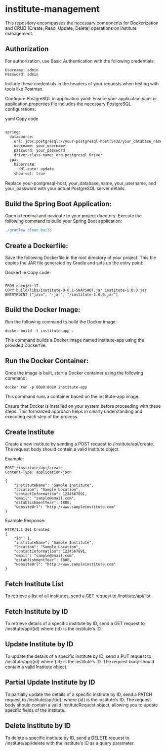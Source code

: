 # institute-management

This repository encompasses the necessary components for Dockerization and CRUD (Create, Read, Update, Delete)
operations on institute management.

## Authorization

For authorization, use Basic Authentication with the following credentials:

```auth
Username: admin
Password: admin
```

Include these credentials in the headers of your requests when testing with tools like Postman.

Configure PostgreSQL in application.yaml:
Ensure your application.yaml or application.properties file includes the necessary PostgreSQL configurations:

yaml Copy code

```bash

spring:
  datasource:
    url: jdbc:postgresql://your-postgresql-host:5432/your_database_name
    username: your_username
    password: your_password
    driver-class-name: org.postgresql.Driver
  jpa:
    hibernate:
      ddl-auto: update
    show-sql: true
```

Replace your-postgresql-host, your_database_name, your_username, and your_password with your actual PostgreSQL server
details.

## Build the Spring Boot Application:

Open a terminal and navigate to your project directory. Execute the following command to build your Spring Boot
application:

```gradle
./gradlew clean build
```

## Create a Dockerfile:

Save the following Dockerfile in the root directory of your project. This file copies the JAR file generated by Gradle
and sets up the entry point:

Dockerfile Copy code

```docker

FROM openjdk:17
COPY build/libs/institute-0.0.1-SNAPSHOT.jar institute-1.0.0.jar
ENTRYPOINT ["java", "-jar", "/institute-1.0.0.jar"]
```

## Build the Docker Image:

Run the following command to build the Docker image:

```docker
docker build -t institute-app .
```

This command builds a Docker image named institute-app using the provided Dockerfile.

## Run the Docker Container:

Once the image is built, start a Docker container using the following command:

```docker
docker run -p 8080:8080 institute-app
```

This command runs a container based on the institute-app image.

Ensure that Docker is installed on your system before proceeding with these steps. This formalized approach helps in
clearly understanding and executing each step of the process.

## Create Institute

Create a new institute by sending a POST request to /institute/api/create. The request body should contain a valid
Institute object.

Example:

```create
POST /institute/api/create
Content-Type: application/json

{
    "instituteName": "Sample Institute",
    "location": "Sample Location",
    "contactInformation": 1234567891,
    "email": "sample@email.com",
    "establishmentYear": 1800,
    "websiteUrl": "http://www.sampleinstitute.com"
}
```

Example Response:

```create
HTTP/1.1 201 Created
{
    "id": 1,
    "instituteName": "Sample Institute",
    "location": "Sample Location",
    "contactInformation": 1234567891,
    "email": "sample@email.com",
    "establishmentYear": 1800,
    "websiteUrl": "http://www.sampleinstitute.com"
}
```

## Fetch Institute List

To retrieve a list of all institutes, send a GET request to /institute/api/list.

## Fetch Institute by ID

To retrieve details of a specific institute by ID, send a GET request to /institute/api/{id} where {id} is the
institute's ID.

## Update Institute by ID

To update the details of a specific institute by ID, send a PUT request to /institute/api/{id} where {id} is the
institute's ID. The request body should contain a valid Institute object.

## Partial Update Institute by ID

To partially update the details of a specific institute by ID, send a PATCH request to /institute/api/{id}, where {id}
is the institute's ID. The request body should contain a valid InstituteRequest object, allowing you to update specific
fields of the institute.

## Delete Institute by ID

To delete a specific institute by ID, send a DELETE request to /institute/api/delete with the institute's ID as a query
parameter.